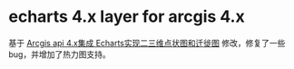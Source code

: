 # echarts 4.x layer for arcgis 4.x

基于 [Arcgis api 4.x集成 Echarts实现二三维点状图和迁徙图](https://blog.csdn.net/weixin_39676449/article/details/82155812) 修改，修复了一些 bug，并增加了热力图支持。
